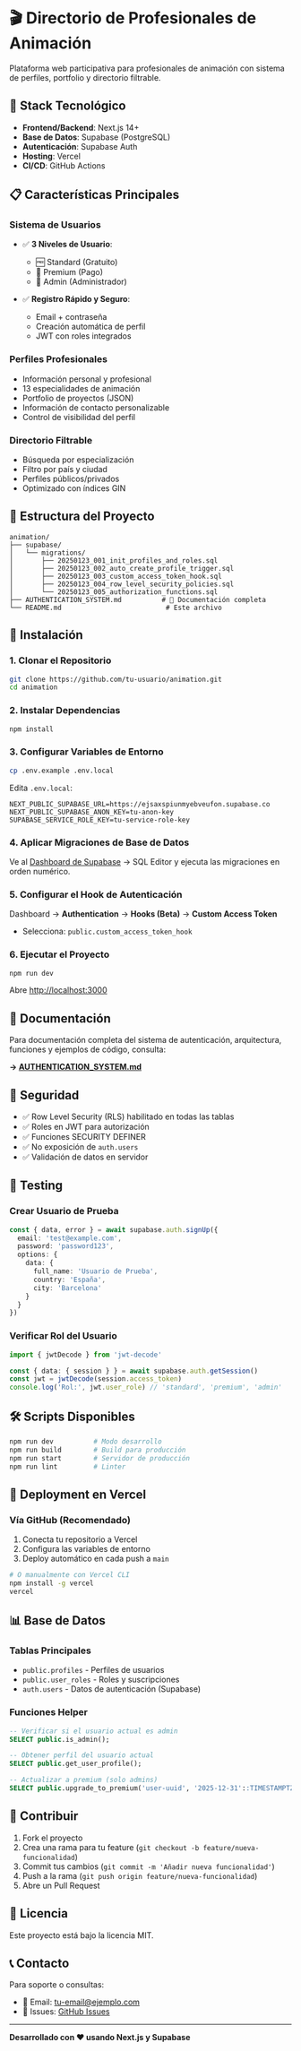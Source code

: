 # 🎬 Directorio de Profesionales de Animación

Plataforma web participativa para profesionales de animación con sistema de perfiles, portfolio y directorio filtrable.

## 🚀 Stack Tecnológico

- **Frontend/Backend**: Next.js 14+
- **Base de Datos**: Supabase (PostgreSQL)
- **Autenticación**: Supabase Auth
- **Hosting**: Vercel
- **CI/CD**: GitHub Actions

## 📋 Características Principales

### Sistema de Usuarios

- ✅ **3 Niveles de Usuario**:
  - 🆓 Standard (Gratuito)
  - 💎 Premium (Pago)
  - 👑 Admin (Administrador)

- ✅ **Registro Rápido y Seguro**:
  - Email + contraseña
  - Creación automática de perfil
  - JWT con roles integrados

### Perfiles Profesionales

- Información personal y profesional
- 13 especialidades de animación
- Portfolio de proyectos (JSON)
- Información de contacto personalizable
- Control de visibilidad del perfil

### Directorio Filtrable

- Búsqueda por especialización
- Filtro por país y ciudad
- Perfiles públicos/privados
- Optimizado con índices GIN

## 📁 Estructura del Proyecto

```
animation/
├── supabase/
│   └── migrations/
│       ├── 20250123_001_init_profiles_and_roles.sql
│       ├── 20250123_002_auto_create_profile_trigger.sql
│       ├── 20250123_003_custom_access_token_hook.sql
│       ├── 20250123_004_row_level_security_policies.sql
│       └── 20250123_005_authorization_functions.sql
├── AUTHENTICATION_SYSTEM.md          # 📖 Documentación completa
└── README.md                          # Este archivo
```

## 🔧 Instalación

### 1. Clonar el Repositorio

```bash
git clone https://github.com/tu-usuario/animation.git
cd animation
```

### 2. Instalar Dependencias

```bash
npm install
```

### 3. Configurar Variables de Entorno

```bash
cp .env.example .env.local
```

Edita `.env.local`:

```env
NEXT_PUBLIC_SUPABASE_URL=https://ejsaxspiunmyebveufon.supabase.co
NEXT_PUBLIC_SUPABASE_ANON_KEY=tu-anon-key
SUPABASE_SERVICE_ROLE_KEY=tu-service-role-key
```

### 4. Aplicar Migraciones de Base de Datos

Ve al [Dashboard de Supabase](https://app.supabase.com) → SQL Editor y ejecuta las migraciones en orden numérico.

### 5. Configurar el Hook de Autenticación

Dashboard → **Authentication** → **Hooks (Beta)** → **Custom Access Token**
- Selecciona: `public.custom_access_token_hook`

### 6. Ejecutar el Proyecto

```bash
npm run dev
```

Abre [http://localhost:3000](http://localhost:3000)

## 📖 Documentación

Para documentación completa del sistema de autenticación, arquitectura, funciones y ejemplos de código, consulta:

**→ [AUTHENTICATION_SYSTEM.md](./AUTHENTICATION_SYSTEM.md)**

## 🔐 Seguridad

- ✅ Row Level Security (RLS) habilitado en todas las tablas
- ✅ Roles en JWT para autorización
- ✅ Funciones SECURITY DEFINER
- ✅ No exposición de `auth.users`
- ✅ Validación de datos en servidor

## 🧪 Testing

### Crear Usuario de Prueba

```typescript
const { data, error } = await supabase.auth.signUp({
  email: 'test@example.com',
  password: 'password123',
  options: {
    data: {
      full_name: 'Usuario de Prueba',
      country: 'España',
      city: 'Barcelona'
    }
  }
})
```

### Verificar Rol del Usuario

```typescript
import { jwtDecode } from 'jwt-decode'

const { data: { session } } = await supabase.auth.getSession()
const jwt = jwtDecode(session.access_token)
console.log('Rol:', jwt.user_role) // 'standard', 'premium', 'admin'
```

## 🛠️ Scripts Disponibles

```bash
npm run dev          # Modo desarrollo
npm run build        # Build para producción
npm run start        # Servidor de producción
npm run lint         # Linter
```

## 🚀 Deployment en Vercel

### Vía GitHub (Recomendado)

1. Conecta tu repositorio a Vercel
2. Configura las variables de entorno
3. Deploy automático en cada push a `main`

```bash
# O manualmente con Vercel CLI
npm install -g vercel
vercel
```

## 📊 Base de Datos

### Tablas Principales

- `public.profiles` - Perfiles de usuarios
- `public.user_roles` - Roles y suscripciones
- `auth.users` - Datos de autenticación (Supabase)

### Funciones Helper

```sql
-- Verificar si el usuario actual es admin
SELECT public.is_admin();

-- Obtener perfil del usuario actual
SELECT public.get_user_profile();

-- Actualizar a premium (solo admins)
SELECT public.upgrade_to_premium('user-uuid', '2025-12-31'::TIMESTAMPTZ);
```

## 🤝 Contribuir

1. Fork el proyecto
2. Crea una rama para tu feature (`git checkout -b feature/nueva-funcionalidad`)
3. Commit tus cambios (`git commit -m 'Añadir nueva funcionalidad'`)
4. Push a la rama (`git push origin feature/nueva-funcionalidad`)
5. Abre un Pull Request

## 📝 Licencia

Este proyecto está bajo la licencia MIT.

## 📞 Contacto

Para soporte o consultas:
- 📧 Email: [tu-email@ejemplo.com](mailto:tu-email@ejemplo.com)
- 🐛 Issues: [GitHub Issues](https://github.com/tu-usuario/animation/issues)

---

**Desarrollado con ❤️ usando Next.js y Supabase**
